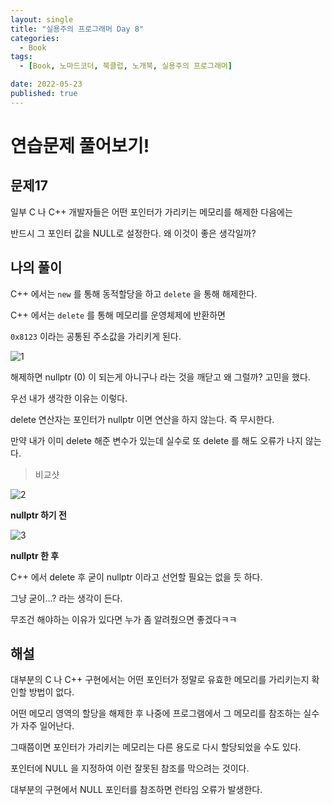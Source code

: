```yaml
---
layout: single
title: "실용주의 프로그래머 Day 8"
categories:
  - Book
tags:
  - [Book, 노마드코더, 북클럽, 노개북, 실용주의 프로그래머]

date: 2022-05-23
published: true
---
```


# 연습문제 풀어보기!

## 문제17
일부 C 나 C++ 개발자들은 어떤 포인터가 가리키는 메모리를 해제한 다음에는

반드시 그 포인터 값을 NULL로 설정한다. 왜 이것이 좋은 생각일까?

## 나의 풀이
C++ 에서는 `new` 를 통해 동적할당을 하고 `delete` 을 통해 해제한다.

C++ 에서는 `delete` 를 통해 메모리를 운영체제에 반환하면

`0x8123` 이라는 공통된 주소값을 가리키게 된다.

![1](https://user-images.githubusercontent.com/87271529/169710504-1ed48fc4-517e-4811-a454-59fef42a5bbb.png)

해제하면 nullptr (0) 이 되는게 아니구나 라는 것을 깨닫고 왜 그럴까? 고민을 했다.

우선 내가 생각한 이유는 이렇다.

delete 연산자는 포인터가 nullptr 이면 연산을 하지 않는다. 즉 무시한다.

만약 내가 이미 delete 해준 변수가 있는데 실수로 또 delete 를 해도 오류가 나지 않는다.

> 비교샷

![2](https://user-images.githubusercontent.com/87271529/169710526-fe491cb3-1302-456d-bda9-8152bc703338.png)

**nullptr 하기 전**

![3](https://user-images.githubusercontent.com/87271529/169710541-51ed2812-d5fe-47e7-b373-0ebc2300a42c.png)

**nullptr 한 후**

C++ 에서 delete 후 굳이 nullptr 이라고 선언할 필요는 없을 듯 하다.

그냥 굳이...? 라는 생각이 든다.

무조건 해야하는 이유가 있다면 누가 좀 알려줬으면 좋겠다ㅋㅋ

## 해설
대부분의 C 나 C++ 구현에서는 어떤 포인터가 정말로 유효한 메모리를 가리키는지 확인할 방법이 없다.

어떤 메모리 영역의 할당을 해제한 후 나중에 프로그램에서 그 메모리를 참조하는 실수가 자주 일어난다.

그때쯤이면 포인터가 가리키는 메모리는 다른 용도로 다시 할당되었을 수도 있다.

포인터에 NULL 을 지정하여 이런 잘못된 참조를 막으려는 것이다.

대부분의 구현에서 NULL 포인터를 참조하면 런타임 오류가 발생한다.
